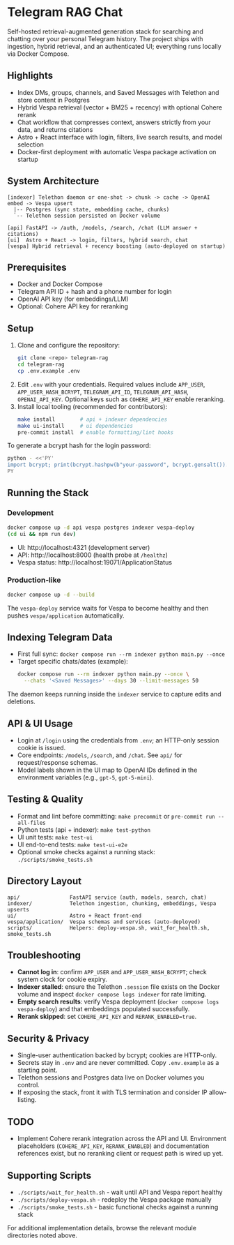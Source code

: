 # Telegram RAG Chat

Self-hosted retrieval-augmented generation stack for searching and chatting over your personal Telegram history. The project ships with ingestion, hybrid retrieval, and an authenticated UI; everything runs locally via Docker Compose.

## Highlights
- Index DMs, groups, channels, and Saved Messages with Telethon and store content in Postgres
- Hybrid Vespa retrieval (vector + BM25 + recency) with optional Cohere rerank
- Chat workflow that compresses context, answers strictly from your data, and returns citations
- Astro + React interface with login, filters, live search results, and model selection
- Docker-first deployment with automatic Vespa package activation on startup

## System Architecture
```
[indexer] Telethon daemon or one-shot -> chunk -> cache -> OpenAI embed -> Vespa upsert
  |-- Postgres (sync state, embedding cache, chunks)
  `-- Telethon session persisted on Docker volume

[api] FastAPI -> /auth, /models, /search, /chat (LLM answer + citations)
[ui]  Astro + React -> login, filters, hybrid search, chat
[vespa] Hybrid retrieval + recency boosting (auto-deployed on startup)
```

## Prerequisites
- Docker and Docker Compose
- Telegram API ID + hash and a phone number for login
- OpenAI API key (for embeddings/LLM)
- Optional: Cohere API key for reranking

## Setup
1. Clone and configure the repository:
   ```bash
   git clone <repo> telegram-rag
   cd telegram-rag
   cp .env.example .env
   ```
2. Edit `.env` with your credentials. Required values include `APP_USER`, `APP_USER_HASH_BCRYPT`, `TELEGRAM_API_ID`, `TELEGRAM_API_HASH`, `OPENAI_API_KEY`. Optional keys such as `COHERE_API_KEY` enable reranking.
3. Install local tooling (recommended for contributors):
   ```bash
   make install        # api + indexer dependencies
   make ui-install     # ui dependencies
   pre-commit install  # enable formatting/lint hooks
   ```

To generate a bcrypt hash for the login password:
```bash
python - <<'PY'
import bcrypt; print(bcrypt.hashpw(b"your-password", bcrypt.gensalt()).decode())
PY
```

## Running the Stack
### Development
```bash
docker compose up -d api vespa postgres indexer vespa-deploy
(cd ui && npm run dev)
```
- UI: http://localhost:4321 (development server)
- API: http://localhost:8000 (health probe at `/healthz`)
- Vespa status: http://localhost:19071/ApplicationStatus

### Production-like
```bash
docker compose up -d --build
```
The `vespa-deploy` service waits for Vespa to become healthy and then pushes `vespa/application` automatically.

## Indexing Telegram Data
- First full sync: `docker compose run --rm indexer python main.py --once`
- Target specific chats/dates (example):
  ```bash
  docker compose run --rm indexer python main.py --once \
    --chats '<Saved Messages>' --days 30 --limit-messages 50
  ```
The daemon keeps running inside the `indexer` service to capture edits and deletions.

## API & UI Usage
- Login at `/login` using the credentials from `.env`; an HTTP-only session cookie is issued.
- Core endpoints: `/models`, `/search`, and `/chat`. See `api/` for request/response schemas.
- Model labels shown in the UI map to OpenAI IDs defined in the environment variables (e.g., `gpt-5`, `gpt-5-mini`).

## Testing & Quality
- Format and lint before committing: `make precommit` or `pre-commit run --all-files`
- Python tests (api + indexer): `make test-python`
- UI unit tests: `make test-ui`
- UI end-to-end tests: `make test-ui-e2e`
- Optional smoke checks against a running stack: `./scripts/smoke_tests.sh`

## Directory Layout
```
api/                FastAPI service (auth, models, search, chat)
indexer/            Telethon ingestion, chunking, embeddings, Vespa upserts
ui/                 Astro + React front-end
vespa/application/  Vespa schemas and services (auto-deployed)
scripts/            Helpers: deploy-vespa.sh, wait_for_health.sh, smoke_tests.sh
```

## Troubleshooting
- **Cannot log in**: confirm `APP_USER` and `APP_USER_HASH_BCRYPT`; check system clock for cookie expiry.
- **Indexer stalled**: ensure the Telethon `.session` file exists on the Docker volume and inspect `docker compose logs indexer` for rate limiting.
- **Empty search results**: verify Vespa deployment (`docker compose logs vespa-deploy`) and that embeddings populated successfully.
- **Rerank skipped**: set `COHERE_API_KEY` and `RERANK_ENABLED=true`.

## Security & Privacy
- Single-user authentication backed by bcrypt; cookies are HTTP-only.
- Secrets stay in `.env` and are never committed. Copy `.env.example` as a starting point.
- Telethon sessions and Postgres data live on Docker volumes you control.
- If exposing the stack, front it with TLS termination and consider IP allow-listing.

## TODO
- Implement Cohere rerank integration across the API and UI. Environment placeholders (`COHERE_API_KEY`, `RERANK_ENABLED`) and documentation references exist, but no reranking client or request path is wired up yet.

## Supporting Scripts
- `./scripts/wait_for_health.sh` - wait until API and Vespa report healthy
- `./scripts/deploy-vespa.sh` - redeploy the Vespa package manually
- `./scripts/smoke_tests.sh` - basic functional checks against a running stack

For additional implementation details, browse the relevant module directories noted above.
